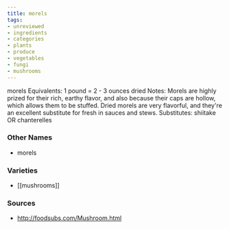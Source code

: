 ```yaml
---
title: morels
tags:
- unreviewed
- ingredients
- categories
- plants
- produce
- vegetables
- fungi
- mushrooms
---
```

morels Equivalents: 1 pound = 2 - 3 ounces dried Notes: Morels are highly prized for their rich, earthy flavor, and also because their caps are hollow, which allows them to be stuffed. Dried morels are very flavorful, and they're an excellent substitute for fresh in sauces and stews. Substitutes: shiitake OR chanterelles

### Other Names

* morels

### Varieties

* [[mushrooms]]

### Sources
* http://foodsubs.com/Mushroom.html
